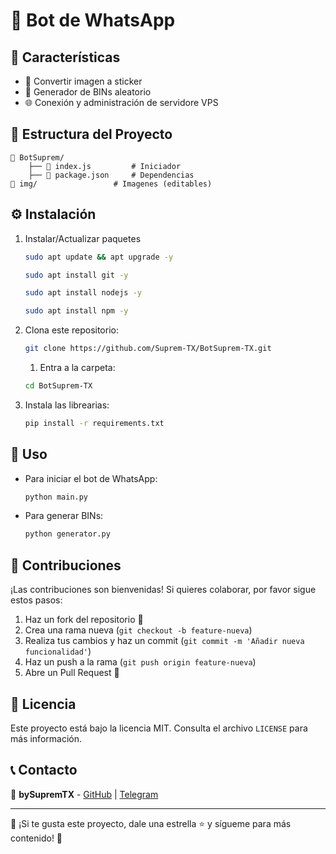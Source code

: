 # 🚀 Bot de WhatsApp


## 🚀 Características
- 🤖 Convertir imagen a sticker
- 🏦 Generador de BINs aleatorio
- 🌐 Conexión y administración de servidore VPS 

## 📂 Estructura del Proyecto
```
📁 BotSuprem/
    ├── 📜 index.js         # Iniciador
    ├── 📜 package.json     # Dependencias
📁 img/                 # Imagenes (editables)
```

## ⚙️ Instalación
1. Instalar/Actualizar paquetes
   ```sh
   sudo apt update && apt upgrade -y
   ```
   ```sh
   sudo apt install git -y
   ```
   ```sh
   sudo apt install nodejs -y
   ```
   ```sh
   sudo apt install npm -y
   ```

2. Clona este repositorio:
   ```sh
   git clone https://github.com/Suprem-TX/BotSuprem-TX.git
   ```
   1. Entra a la carpeta:
   ```sh
   cd BotSuprem-TX
   ```
3. Instala las librearias:
   ```sh
   pip install -r requirements.txt
   ```

## 📜 Uso
- Para iniciar el bot de WhatsApp:
   ```sh
   python main.py
   ```
- Para generar BINs:
   ```sh
   python generator.py
   ```

## 🤝 Contribuciones
¡Las contribuciones son bienvenidas! Si quieres colaborar, por favor sigue estos pasos:
1. Haz un fork del repositorio 🍴
2. Crea una rama nueva (`git checkout -b feature-nueva`)
3. Realiza tus cambios y haz un commit (`git commit -m 'Añadir nueva funcionalidad'`)
4. Haz un push a la rama (`git push origin feature-nueva`)
5. Abre un Pull Request 🚀

## 📜 Licencia
Este proyecto está bajo la licencia MIT. Consulta el archivo `LICENSE` para más información.

## 📞 Contacto
📩 **bySupremTX** - [GitHub](https://github.com/bySupremTX) | [Telegram](https://t.me/bySupremTX)

---
💖 ¡Si te gusta este proyecto, dale una estrella ⭐ y sígueme para más contenido! 🚀


